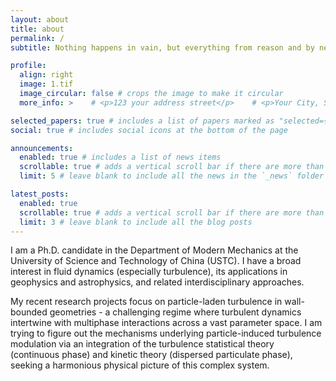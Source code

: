 ```yaml
---
layout: about
title: about
permalink: /
subtitle: Nothing happens in vain, but everything from reason and by necessity. by Leucippus (460 BCE) #<a href='#'>Affiliations</a>. Address. Contacts. Motto. Etc.

profile:
  align: right
  image: 1.tif
  image_circular: false # crops the image to make it circular
  more_info: >    # <p>123 your address street</p>    # <p>Your City, State 12345</p>

selected_papers: true # includes a list of papers marked as "selected={true}"
social: true # includes social icons at the bottom of the page

announcements:
  enabled: true # includes a list of news items
  scrollable: true # adds a vertical scroll bar if there are more than 3 news items
  limit: 5 # leave blank to include all the news in the `_news` folder

latest_posts:
  enabled: true
  scrollable: true # adds a vertical scroll bar if there are more than 3 new posts items
  limit: 3 # leave blank to include all the blog posts
---
```


I am a Ph.D. candidate in the Department of Modern Mechanics at the University of Science and Technology of China (USTC). I have a broad interest in fluid dynamics (especially turbulence), its applications in geophysics and astrophysics, and related interdisciplinary approaches.

My recent research projects focus on particle-laden turbulence in wall-bounded geometries - a challenging regime where turbulent dynamics intertwine with multiphase interactions across a vast parameter space.
I am trying to figure out the mechanisms underlying particle-induced turbulence modulation via an integration of the turbulence statistical theory (continuous phase) and kinetic theory (dispersed particulate phase), seeking a harmonious physical picture of this complex system.
